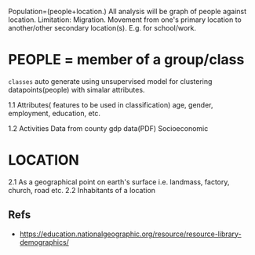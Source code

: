 Population=(people+location.) All analysis will be graph of people against location.
Limitation: Migration. Movement from one's primary location to another/other secondary location(s). E.g. for school/work.

# PEOPLE = member of a group/class
` classes ` auto generate using unsupervised model for clustering datapoints(people) with simalar attributes.

1.1 Attributes( features to be used in classification)
age, gender, employment, education, etc.

1.2 Activities
Data from county gdp data(PDF)
Socioeconomic

# LOCATION
2.1 As a geographical point on earth's surface i.e. landmass, factory, church, road etc.
2.2 Inhabitants of a location

## Refs
- https://education.nationalgeographic.org/resource/resource-library-demographics/
